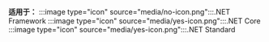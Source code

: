 <Token>**适用于：** :::image type="icon" source="media/no-icon.png":::.NET Framework :::image type="icon" source="media/yes-icon.png":::.NET Core :::image type="icon" source="media/yes-icon.png":::.NET Standard </Token>
